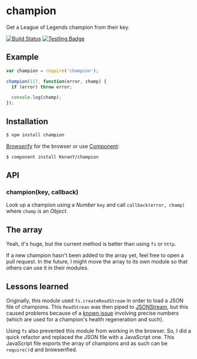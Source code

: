 # champion

Get a League of Legends champion from their key.

[![Build Status](https://travis-ci.org/KenanY/champion.png)](https://travis-ci.org/KenanY/champion)
[![Testling Badge](https://ci.testling.com/KenanY/champion.png)](https://ci.testling.com/KenanY/champion)

## Example

``` javascript
var champion = require('champion');

champion(117, function(error, champ) {
  if (error) throw error;

  console.log(champ);
});
```

## Installation

``` bash
$ npm install champion
```

[Browserify](https://github.com/substack/node-browserify) for the browser or use
[Component](https://github.com/component/component):

``` bash
$ component install KenanY/champion
```

## API

### champion(key, callback)

Look up a champion using a _Number_ `key` and call `callback(error, champ)`
where `champ` is an _Object_.

## The array

Yeah, it's huge, but the current method is better than using `fs` or `http`.

If a new champion hasn't been added to the array yet, feel free to open a pull
request. In the future, I might move the array to its own module so that others
can use it in their modules.

## Lessons learned

Originally, this module used `fs.createReadStream` in order to load a JSON file
of champions. This `ReadStrean` was then piped to
[JSONStream](https://github.com/dominictarr/JSONStream), but this caused
problems because of a
[known issue](https://github.com/creationix/jsonparse/issues/2) involving
precise numbers (which are used for a champion's health regeneration and such).

Using `fs` also prevented this module from working in the browser. So, I did a
quick refactor and replaced the JSON file with a JavaScript one. This JavaScript
file exports the array of champions and as such can be `require()`d and
browserified.